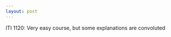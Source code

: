 ```yaml
---
layout: post
---
```

ITI 1120:
Very easy course, but some explanations are convoluted

[jekyll-docs]: http://jekyllrb.com/docs/home
[jekyll-gh]:   https://github.com/jekyll/jekyll
[jekyll-talk]: https://talk.jekyllrb.com/
